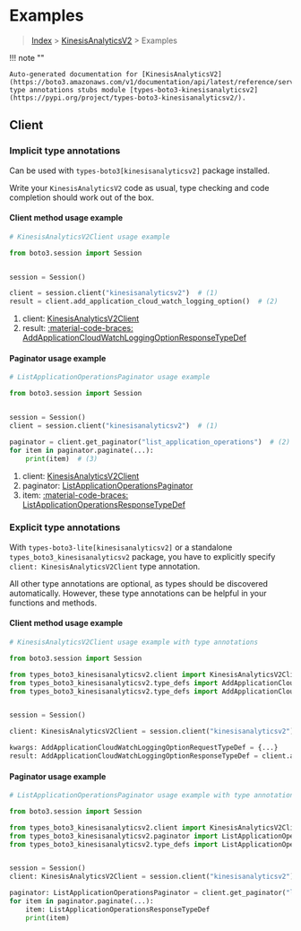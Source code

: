 # Examples

> [Index](../README.md) > [KinesisAnalyticsV2](./README.md) > Examples

!!! note ""

    Auto-generated documentation for [KinesisAnalyticsV2](https://boto3.amazonaws.com/v1/documentation/api/latest/reference/services/kinesisanalyticsv2.html#kinesisanalyticsv2)
    type annotations stubs module [types-boto3-kinesisanalyticsv2](https://pypi.org/project/types-boto3-kinesisanalyticsv2/).

## Client

### Implicit type annotations

Can be used with `types-boto3[kinesisanalyticsv2]` package installed.

Write your `KinesisAnalyticsV2` code as usual,
type checking and code completion should work out of the box.


#### Client method usage example

```python
# KinesisAnalyticsV2Client usage example

from boto3.session import Session


session = Session()

client = session.client("kinesisanalyticsv2")  # (1)
result = client.add_application_cloud_watch_logging_option()  # (2)
```

1. client: [KinesisAnalyticsV2Client](./client.md)
2. result: [:material-code-braces: AddApplicationCloudWatchLoggingOptionResponseTypeDef](./type_defs.md#addapplicationcloudwatchloggingoptionresponsetypedef)



#### Paginator usage example

```python
# ListApplicationOperationsPaginator usage example

from boto3.session import Session


session = Session()
client = session.client("kinesisanalyticsv2")  # (1)

paginator = client.get_paginator("list_application_operations")  # (2)
for item in paginator.paginate(...):
    print(item)  # (3)
```

1. client: [KinesisAnalyticsV2Client](./client.md)
2. paginator: [ListApplicationOperationsPaginator](./paginators.md#listapplicationoperationspaginator)
3. item: [:material-code-braces: ListApplicationOperationsResponseTypeDef](./type_defs.md#listapplicationoperationsresponsetypedef)




### Explicit type annotations

With `types-boto3-lite[kinesisanalyticsv2]`
or a standalone `types_boto3_kinesisanalyticsv2` package, you have to explicitly specify `client: KinesisAnalyticsV2Client` type annotation.

All other type annotations are optional, as types should be discovered automatically.
However, these type annotations can be helpful in your functions and methods.


#### Client method usage example

```python
# KinesisAnalyticsV2Client usage example with type annotations

from boto3.session import Session

from types_boto3_kinesisanalyticsv2.client import KinesisAnalyticsV2Client
from types_boto3_kinesisanalyticsv2.type_defs import AddApplicationCloudWatchLoggingOptionResponseTypeDef
from types_boto3_kinesisanalyticsv2.type_defs import AddApplicationCloudWatchLoggingOptionRequestTypeDef


session = Session()

client: KinesisAnalyticsV2Client = session.client("kinesisanalyticsv2")

kwargs: AddApplicationCloudWatchLoggingOptionRequestTypeDef = {...}
result: AddApplicationCloudWatchLoggingOptionResponseTypeDef = client.add_application_cloud_watch_logging_option(**kwargs)
```



#### Paginator usage example

```python
# ListApplicationOperationsPaginator usage example with type annotations

from boto3.session import Session

from types_boto3_kinesisanalyticsv2.client import KinesisAnalyticsV2Client
from types_boto3_kinesisanalyticsv2.paginator import ListApplicationOperationsPaginator
from types_boto3_kinesisanalyticsv2.type_defs import ListApplicationOperationsResponseTypeDef


session = Session()
client: KinesisAnalyticsV2Client = session.client("kinesisanalyticsv2")

paginator: ListApplicationOperationsPaginator = client.get_paginator("list_application_operations")
for item in paginator.paginate(...):
    item: ListApplicationOperationsResponseTypeDef
    print(item)
```




